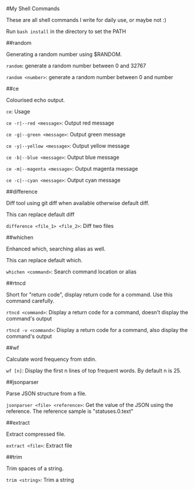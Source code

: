 #My Shell Commands

These are all shell commands I write for daily use, or maybe not :)

Run `bash install` in the directory to set the PATH

##random

Generating a random number using $RANDOM.

`random`: generate a random number between 0 and 32767

`random <number>`: generate a random number between 0 and number

##ce

Colourised echo output.

`ce`: Usage

`ce -r|--red <message>`: Output red message

`ce -g|--green <message>`: Output green message

`ce -y|--yellow <message>`: Output yellow message

`ce -b|--blue <message>`: Output blue message

`ce -m|--magenta <message>`: Output magenta message

`ce -c|--cyan <message>`: Output cyan message

##difference

Diff tool using git diff when available otherwise default diff.

This can replace default diff

`difference <file_1> <file_2>`: Diff two files

##whichen

Enhanced which, searching alias as well.

This can replace default which.

`whichen <command>`: Search command location or alias

##rtncd

Short for "return code", display return code for a command. Use this command carefully.

`rtncd <command>`: Display a return code for a command, doesn't display the command's output

`rtncd -v <command>`: Display a return code for a command, also display the command's output

##wf

Calculate word frequency from stdin.

`wf [n]`: Display the first n lines of top frequent words. By default n is 25.

##jsonparser

Parse JSON structure from a file.

`jsonparser <file> <reference>`: Get the value of the JSON using the reference. The reference sample is "statuses.0.text"

##extract

Extract compressed file.

`extract <file>`: Extract file

##trim

Trim spaces of a string.

`trim <string>`: Trim a string
